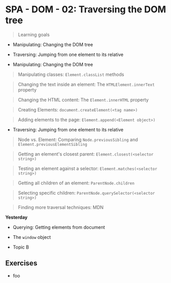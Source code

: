 # SPA - DOM - 02: Traversing the DOM tree

> Learning goals
 - Manipulating: Changing the DOM tree
 - Traversing: Jumping from one element to its relative


- Manipulating: Changing the DOM tree

 > Manipulating classes: `Element.classList` methods

 > Changing the text inside an element: The `HTMLElement.innerText` property

 > Changing the HTML content: The `Element.innerHTML` property

 > Creating Elements: `document.createElement(<tag name>)`

 > Adding elements to the page: `Element.append(<Element object>)`

- Traversing: Jumping from one element to its relative
  
 > Node vs. Element: 
   Comparing `Node.previousSibling` and `Element.previousElementSibling`

 > Getting an element's closest parent: `Element.closest(<selector  string>)`

 > Testing an element against a selector: `Element.matches(<selector string>)`

 > Getting all children of an element: `ParentNode.children`

 > Selecting specific children: `ParentNode.querySelector(<selector string>)`

 > Finding more traversal techniques: MDN 
  

**Yesterday**
- Querying: Getting elements from document
- The `window` object


- Topic B

## Exercises

- foo

